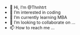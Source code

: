 - 👋 Hi, I’m @Thnhtrt
- 👀 I’m interested in coding
- 🌱 I’m currently learning MBA 
- 💞️ I’m looking to collaborate on ...
- 📫 How to reach me ...

<!---
Thnhtrt/Thnhtrt is a ✨ special ✨ repository because its `README.md` (this file) appears on your GitHub profile.
You can click the Preview link to take a look at your changes.
--->
